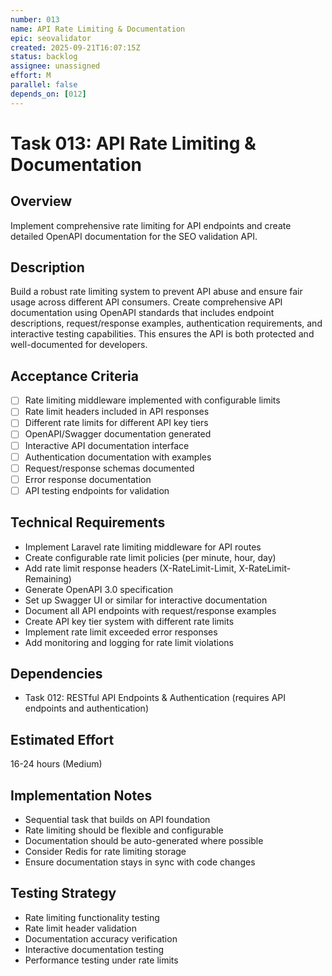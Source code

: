 ```yaml
---
number: 013
name: API Rate Limiting & Documentation
epic: seovalidator
created: 2025-09-21T16:07:15Z
status: backlog
assignee: unassigned
effort: M
parallel: false
depends_on: [012]
---
```


# Task 013: API Rate Limiting & Documentation

## Overview
Implement comprehensive rate limiting for API endpoints and create detailed OpenAPI documentation for the SEO validation API.

## Description
Build a robust rate limiting system to prevent API abuse and ensure fair usage across different API consumers. Create comprehensive API documentation using OpenAPI standards that includes endpoint descriptions, request/response examples, authentication requirements, and interactive testing capabilities. This ensures the API is both protected and well-documented for developers.

## Acceptance Criteria
- [ ] Rate limiting middleware implemented with configurable limits
- [ ] Rate limit headers included in API responses
- [ ] Different rate limits for different API key tiers
- [ ] OpenAPI/Swagger documentation generated
- [ ] Interactive API documentation interface
- [ ] Authentication documentation with examples
- [ ] Request/response schemas documented
- [ ] Error response documentation
- [ ] API testing endpoints for validation

## Technical Requirements
- Implement Laravel rate limiting middleware for API routes
- Create configurable rate limit policies (per minute, hour, day)
- Add rate limit response headers (X-RateLimit-Limit, X-RateLimit-Remaining)
- Generate OpenAPI 3.0 specification
- Set up Swagger UI or similar for interactive documentation
- Document all API endpoints with request/response examples
- Create API key tier system with different rate limits
- Implement rate limit exceeded error responses
- Add monitoring and logging for rate limit violations

## Dependencies
- Task 012: RESTful API Endpoints & Authentication (requires API endpoints and authentication)

## Estimated Effort
16-24 hours (Medium)

## Implementation Notes
- Sequential task that builds on API foundation
- Rate limiting should be flexible and configurable
- Documentation should be auto-generated where possible
- Consider Redis for rate limiting storage
- Ensure documentation stays in sync with code changes

## Testing Strategy
- Rate limiting functionality testing
- Rate limit header validation
- Documentation accuracy verification
- Interactive documentation testing
- Performance testing under rate limits